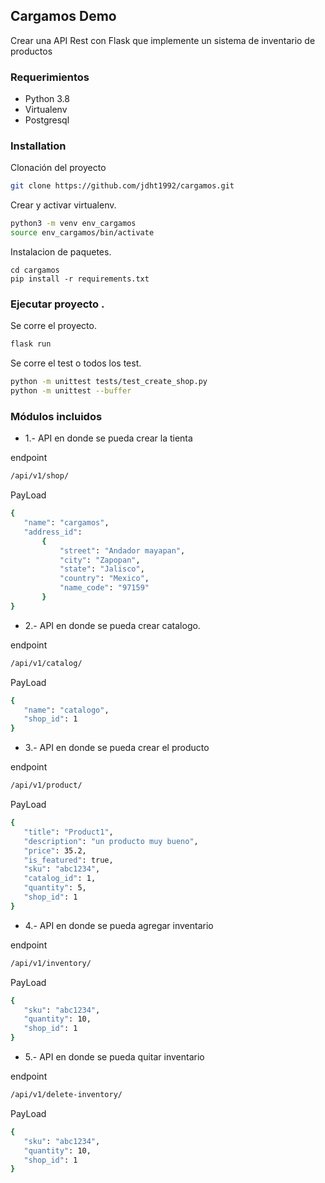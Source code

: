 ## Cargamos Demo
Crear una API Rest con Flask que implemente un sistema de inventario de productos

### Requerimientos
 - Python 3.8
 - Virtualenv
 - Postgresql
 

 ### Installation

Clonación del proyecto
```sh
git clone https://github.com/jdht1992/cargamos.git
```

Crear y activar virtualenv.
```sh
python3 -m venv env_cargamos
source env_cargamos/bin/activate
```
Instalacion de paquetes.
```
cd cargamos
pip install -r requirements.txt
```

### Ejecutar proyecto .

Se corre el proyecto.
```sh
flask run 
```

Se corre el test o todos los test.
```sh
python -m unittest tests/test_create_shop.py
python -m unittest --buffer
```


### Módulos incluidos
- 1.- API en donde se pueda crear la tienta

endpoint 
 ```sh
/api/v1/shop/
```
PayLoad
 ```sh
{
    "name": "cargamos",
    "address_id":
        {
            "street": "Andador mayapan",
            "city": "Zapopan",
            "state": "Jalisco",
            "country": "Mexico",
            "name_code": "97159"
        }
}
```

- 2.- API en donde se pueda crear catalogo.

endpoint 
 ```sh
/api/v1/catalog/
```
PayLoad
 ```sh
{
    "name": "catalogo",
    "shop_id": 1
}
```

- 3.- API en donde se pueda crear el producto

endpoint 
 ```sh
/api/v1/product/
```
PayLoad
 ```sh
{
    "title": "Product1",
    "description": "un producto muy bueno",
    "price": 35.2,
    "is_featured": true,
    "sku": "abc1234",
    "catalog_id": 1,
    "quantity": 5,
    "shop_id": 1
}
```

- 4.- API en donde se pueda agregar inventario

endpoint 
 ```sh
/api/v1/inventory/
```
PayLoad
 ```sh
{
    "sku": "abc1234",
    "quantity": 10,
    "shop_id": 1 
}
```

- 5.- API en donde se pueda quitar inventario

endpoint 
 ```sh
/api/v1/delete-inventory/
```
PayLoad
 ```sh
{
    "sku": "abc1234",
    "quantity": 10,
    "shop_id": 1 
}
```

